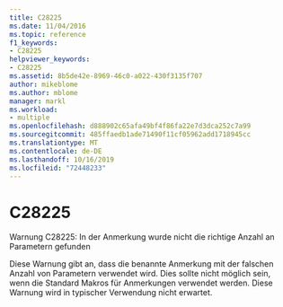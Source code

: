 ```yaml
---
title: C28225
ms.date: 11/04/2016
ms.topic: reference
f1_keywords:
- C28225
helpviewer_keywords:
- C28225
ms.assetid: 8b5de42e-8969-46c0-a022-430f3135f707
author: mikeblome
ms.author: mblome
manager: markl
ms.workload:
- multiple
ms.openlocfilehash: d888902c65afa49bf4f86fa22e7d3dca252c7a99
ms.sourcegitcommit: 485ffaedb1ade71490f11cf05962add1718945cc
ms.translationtype: MT
ms.contentlocale: de-DE
ms.lasthandoff: 10/16/2019
ms.locfileid: "72448233"
---
```

# <a name="c28225"></a>C28225
Warnung C28225: In der Anmerkung wurde nicht die richtige Anzahl an Parametern gefunden

 Diese Warnung gibt an, dass die benannte Anmerkung mit der falschen Anzahl von Parametern verwendet wird. Dies sollte nicht möglich sein, wenn die Standard Makros für Anmerkungen verwendet werden. Diese Warnung wird in typischer Verwendung nicht erwartet.
